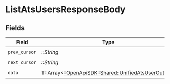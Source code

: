 # ListAtsUsersResponseBody


## Fields

| Field                                                                                               | Type                                                                                                | Required                                                                                            | Description                                                                                         |
| --------------------------------------------------------------------------------------------------- | --------------------------------------------------------------------------------------------------- | --------------------------------------------------------------------------------------------------- | --------------------------------------------------------------------------------------------------- |
| `prev_cursor`                                                                                       | *::String*                                                                                          | :heavy_check_mark:                                                                                  | N/A                                                                                                 |
| `next_cursor`                                                                                       | *::String*                                                                                          | :heavy_check_mark:                                                                                  | N/A                                                                                                 |
| `data`                                                                                              | T::Array<[::OpenApiSDK::Shared::UnifiedAtsUserOutput](../../models/shared/unifiedatsuseroutput.md)> | :heavy_check_mark:                                                                                  | N/A                                                                                                 |